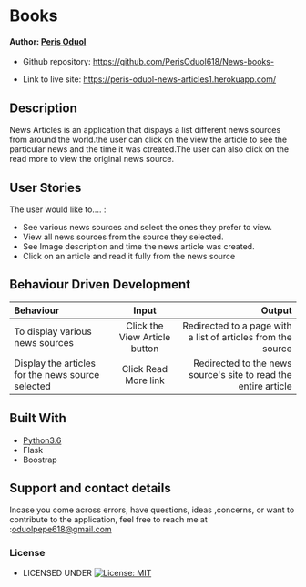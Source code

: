 # Books

#### Author: [Peris Oduol](https://github.com/PerisOduol618)

* Github repository: https://github.com/PerisOduol618/News-books-

* Link to live site: https://peris-oduol-news-articles1.herokuapp.com/

## Description

News Articles is an application that dispays a list different news sources from around the world.the user can click on the view the article to see the particular  news and the time it was ctreated.The user can also click on the read more to view the original news source.

## User Stories
The user would like to.... :
* See various news sources and select the ones they prefer  to view.
* View all news sources from the source they selected.
* See Image description and time the news article was created. 
* Click on an article and read it fully from the news source







## Behaviour Driven Development
| Behaviour | Input | Output |
| :---------------- | :---------------: | ------------------: |
|To display various news sources| Click the View Article button|Redirected to a page with a list of articles from the source |
|Display the articles for the news source selected| Click Read More link| Redirected to the news source's site to read the entire article|


## Built With

* [Python3.6](https://docs.python.org/3/)
* Flask
* Boostrap


## Support and contact details
 Incase you come across errors, have questions, ideas ,concerns, or want to contribute to the application, feel free to reach me at :oduolpepe618@gmail.com

### License

* LICENSED UNDER  [![License: MIT](https://img.shields.io/badge/License-MIT-yellow.svg)](license/MIT)